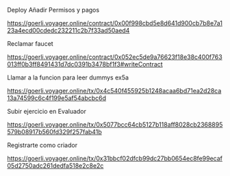Deploy Añadir Permisos y pagos

https://goerli.voyager.online/contract/0x00f998cbd5e8d641d900cb7b8e7a123a4ecd00cdedc232211c2b7f33ad50aed4

Reclamar faucet 

https://goerli.voyager.online/contract/0x052ec5de9a76623f18e38c400f763013ff0b3ff8491431d7dc0391b3478bf1f3#writeContract

Llamar a la funcion para leer dummys ex5a

https://goerli.voyager.online/tx/0x4c540f455925b1248acaa6bd71ea2d28ca13a74599c6c4f199e5af54abcbc6d

Subir ejercicio en Evaluador

https://goerli.voyager.online/tx/0x5077bcc64cb5127b118aff8028cb2368895579b08917b560fd329f257fab41b

Registrarte como criador

https://goerli.voyager.online/tx/0x31bbcf02dfcb99dc27bb0654ec8fe99ecaf05d2750adc261dedfa518e2c8e2c